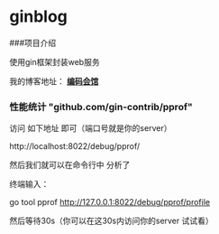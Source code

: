 # ginblog

###项目介绍

使用gin框架封装web服务

我的博客地址： [**编码会馆**](https://www.seedblog.cn)



### 性能统计 "github.com/gin-contrib/pprof"

访问 如下地址 即可（端口号就是你的server）

http://localhost:8022/debug/pprof/

然后我们就可以在命令行中 分析了

终端输入：

go tool pprof http://127.0.0.1:8022/debug/pprof/profile

然后等待30s（你可以在这30s内访问你的server 试试看）